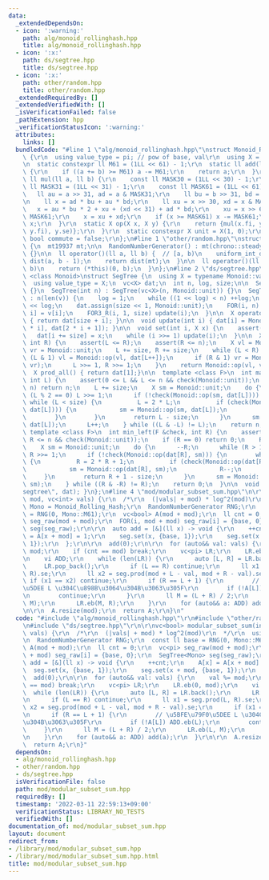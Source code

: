 ```yaml
---
data:
  _extendedDependsOn:
  - icon: ':warning:'
    path: alg/monoid_rollinghash.hpp
    title: alg/monoid_rollinghash.hpp
  - icon: ':x:'
    path: ds/segtree.hpp
    title: ds/segtree.hpp
  - icon: ':x:'
    path: other/random.hpp
    title: other/random.hpp
  _extendedRequiredBy: []
  _extendedVerifiedWith: []
  _isVerificationFailed: false
  _pathExtension: hpp
  _verificationStatusIcon: ':warning:'
  attributes:
    links: []
  bundledCode: "#line 1 \"alg/monoid_rollinghash.hpp\"\nstruct Monoid_Rolling_Hash\
    \ {\r\n  using value_type = pi; // pow of base, val\r\n  using X = value_type;\r\
    \n  static constexpr ll M61 = (1LL << 61) - 1;\r\n  static ll add(ll a, ll b)\
    \ {\r\n    if ((a += b) >= M61) a -= M61;\r\n    return a;\r\n  }\r\n  static\
    \ ll mul(ll a, ll b) {\r\n    const ll MASK30 = (1LL << 30) - 1;\r\n    const\
    \ ll MASK31 = (1LL << 31) - 1;\r\n    const ll MASK61 = (1LL << 61) - 1;\r\n \
    \   ll au = a >> 31, ad = a & MASK31;\r\n    ll bu = b >> 31, bd = b & MASK31;\r\
    \n    ll x = ad * bu + au * bd;\r\n    ll xu = x >> 30, xd = x & MASK30;\r\n \
    \   x = au * bu * 2 + xu + (xd << 31) + ad * bd;\r\n    xu = x >> 61, xd = x &\
    \ MASK61;\r\n    x = xu + xd;\r\n    if (x >= MASK61) x -= MASK61;\r\n    return\
    \ x;\r\n  }\r\n  static X op(X x, X y) {\r\n    return {mul(x.fi, y.fi), add(mul(x.se,\
    \ y.fi), y.se)};\r\n  }\r\n  static constexpr X unit = X(1, 0);\r\n  static constexpr\
    \ bool commute = false;\r\n};\n#line 1 \"other/random.hpp\"\nstruct RandomNumberGenerator\
    \ {\n  mt19937 mt;\n\n  RandomNumberGenerator() : mt(chrono::steady_clock::now().time_since_epoch().count())\
    \ {}\n\n  ll operator()(ll a, ll b) {  // [a, b)\n    uniform_int_distribution<ll>\
    \ dist(a, b - 1);\n    return dist(mt);\n  }\n\n  ll operator()(ll b) {  // [0,\
    \ b)\n    return (*this)(0, b);\n  }\n};\n#line 2 \"ds/segtree.hpp\"\ntemplate\
    \ <class Monoid>\nstruct SegTree {\n  using X = typename Monoid::value_type;\n\
    \  using value_type = X;\n  vc<X> dat;\n  int n, log, size;\n\n  SegTree() : SegTree(0)\
    \ {}\n  SegTree(int n) : SegTree(vc<X>(n, Monoid::unit)) {}\n  SegTree(vc<X> v)\
    \ : n(len(v)) {\n    log = 1;\n    while ((1 << log) < n) ++log;\n    size = 1\
    \ << log;\n    dat.assign(size << 1, Monoid::unit);\n    FOR(i, n) dat[size +\
    \ i] = v[i];\n    FOR3_R(i, 1, size) update(i);\n  }\n\n  X operator[](int i)\
    \ { return dat[size + i]; }\n\n  void update(int i) { dat[i] = Monoid::op(dat[2\
    \ * i], dat[2 * i + 1]); }\n\n  void set(int i, X x) {\n    assert(i < n);\n \
    \   dat[i += size] = x;\n    while (i >>= 1) update(i);\n  }\n\n  X prod(int L,\
    \ int R) {\n    assert(L <= R);\n    assert(R <= n);\n    X vl = Monoid::unit,\
    \ vr = Monoid::unit;\n    L += size, R += size;\n    while (L < R) {\n      if\
    \ (L & 1) vl = Monoid::op(vl, dat[L++]);\n      if (R & 1) vr = Monoid::op(dat[--R],\
    \ vr);\n      L >>= 1, R >>= 1;\n    }\n    return Monoid::op(vl, vr);\n  }\n\n\
    \  X prod_all() { return dat[1];}\n\n  template <class F>\n  int max_right(F &check,\
    \ int L) {\n    assert(0 <= L && L <= n && check(Monoid::unit));\n    if (L ==\
    \ n) return n;\n    L += size;\n    X sm = Monoid::unit;\n    do {\n      while\
    \ (L % 2 == 0) L >>= 1;\n      if (!check(Monoid::op(sm, dat[L]))) {\n       \
    \ while (L < size) {\n          L = 2 * L;\n          if (check(Monoid::op(sm,\
    \ dat[L]))) {\n            sm = Monoid::op(sm, dat[L]);\n            L++;\n  \
    \        }\n        }\n        return L - size;\n      }\n      sm = Monoid::op(sm,\
    \ dat[L]);\n      L++;\n    } while ((L & -L) != L);\n    return n;\n  }\n\n \
    \ template <class F>\n  int min_left(F &check, int R) {\n    assert(0 <= R &&\
    \ R <= n && check(Monoid::unit));\n    if (R == 0) return 0;\n    R += size;\n\
    \    X sm = Monoid::unit;\n    do {\n      --R;\n      while (R > 1 && (R % 2))\
    \ R >>= 1;\n      if (!check(Monoid::op(dat[R], sm))) {\n        while (R < size)\
    \ {\n          R = 2 * R + 1;\n          if (check(Monoid::op(dat[R], sm))) {\n\
    \            sm = Monoid::op(dat[R], sm);\n            R--;\n          }\n   \
    \     }\n        return R + 1 - size;\n      }\n      sm = Monoid::op(dat[R],\
    \ sm);\n    } while ((R & -R) != R);\n    return 0;\n  }\n\n  void debug() { print(\"\
    segtree\", dat); }\n};\n#line 4 \"mod/modular_subset_sum.hpp\"\n\r\nvc<bool> modular_subset_sum(int\
    \ mod, vc<int> vals) {\r\n  /*\r\n  (|vals| + mod) * log^2(mod)\r\n  */\r\n  using\
    \ Mono = Monoid_Rolling_Hash;\r\n  RandomNumberGenerator RNG;\r\n  const ll base\
    \ = RNG(0, Mono::M61);\r\n  vc<bool> A(mod + mod);\r\n  ll cnt = 0;\r\n  vc<pi>\
    \ seg_raw(mod + mod);\r\n  FOR(i, mod + mod) seg_raw[i] = {base, 0};\r\n  SegTree<Mono>\
    \ seg(seg_raw);\r\n\r\n  auto add = [&](ll x) -> void {\r\n    ++cnt;\r\n    A[x]\
    \ = A[x + mod] = 1;\r\n    seg.set(x, {base, 1});\r\n    seg.set(x + mod, {base,\
    \ 1});\r\n  };\r\n\r\n  add(0);\r\n\r\n  for (auto&& val: vals) {\r\n    val %=\
    \ mod;\r\n    if (cnt == mod) break;\r\n    vc<pi> LR;\r\n    LR.eb(0, mod);\r\
    \n    vi ADD;\r\n    while (len(LR)) {\r\n      auto [L, R] = LR.back();\r\n \
    \     LR.pop_back();\r\n      if (L == R) continue;\r\n      ll x1 = seg.prod(L,\
    \ R).se;\r\n      ll x2 = seg.prod(mod + L - val, mod + R - val).se;\r\n     \
    \ if (x1 == x2) continue;\r\n      if (R == L + 1) {\r\n        // \u5BFE\u79F0\
    \u5DEE L \u304C\u898B\u3064\u304B\u3063\u305F\r\n        if (!A[L]) ADD.eb(L);\r\
    \n        continue;\r\n      }\r\n      ll M = (L + R) / 2;\r\n      LR.eb(L,\
    \ M);\r\n      LR.eb(M, R);\r\n    }\r\n    for (auto&& a: ADD) add(a);\r\n  }\r\
    \n\r\n  A.resize(mod);\r\n  return A;\r\n}\n"
  code: "#include \"alg/monoid_rollinghash.hpp\"\r\n#include \"other/random.hpp\"\r\
    \n#include \"ds/segtree.hpp\"\r\n\r\nvc<bool> modular_subset_sum(int mod, vc<int>\
    \ vals) {\r\n  /*\r\n  (|vals| + mod) * log^2(mod)\r\n  */\r\n  using Mono = Monoid_Rolling_Hash;\r\
    \n  RandomNumberGenerator RNG;\r\n  const ll base = RNG(0, Mono::M61);\r\n  vc<bool>\
    \ A(mod + mod);\r\n  ll cnt = 0;\r\n  vc<pi> seg_raw(mod + mod);\r\n  FOR(i, mod\
    \ + mod) seg_raw[i] = {base, 0};\r\n  SegTree<Mono> seg(seg_raw);\r\n\r\n  auto\
    \ add = [&](ll x) -> void {\r\n    ++cnt;\r\n    A[x] = A[x + mod] = 1;\r\n  \
    \  seg.set(x, {base, 1});\r\n    seg.set(x + mod, {base, 1});\r\n  };\r\n\r\n\
    \  add(0);\r\n\r\n  for (auto&& val: vals) {\r\n    val %= mod;\r\n    if (cnt\
    \ == mod) break;\r\n    vc<pi> LR;\r\n    LR.eb(0, mod);\r\n    vi ADD;\r\n  \
    \  while (len(LR)) {\r\n      auto [L, R] = LR.back();\r\n      LR.pop_back();\r\
    \n      if (L == R) continue;\r\n      ll x1 = seg.prod(L, R).se;\r\n      ll\
    \ x2 = seg.prod(mod + L - val, mod + R - val).se;\r\n      if (x1 == x2) continue;\r\
    \n      if (R == L + 1) {\r\n        // \u5BFE\u79F0\u5DEE L \u304C\u898B\u3064\
    \u304B\u3063\u305F\r\n        if (!A[L]) ADD.eb(L);\r\n        continue;\r\n \
    \     }\r\n      ll M = (L + R) / 2;\r\n      LR.eb(L, M);\r\n      LR.eb(M, R);\r\
    \n    }\r\n    for (auto&& a: ADD) add(a);\r\n  }\r\n\r\n  A.resize(mod);\r\n\
    \  return A;\r\n}"
  dependsOn:
  - alg/monoid_rollinghash.hpp
  - other/random.hpp
  - ds/segtree.hpp
  isVerificationFile: false
  path: mod/modular_subset_sum.hpp
  requiredBy: []
  timestamp: '2022-03-11 22:59:13+09:00'
  verificationStatus: LIBRARY_NO_TESTS
  verifiedWith: []
documentation_of: mod/modular_subset_sum.hpp
layout: document
redirect_from:
- /library/mod/modular_subset_sum.hpp
- /library/mod/modular_subset_sum.hpp.html
title: mod/modular_subset_sum.hpp
---
```

